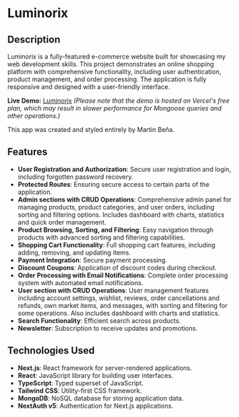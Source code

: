 # Luminorix

## Description

Luminorix is a fully-featured e-commerce website built for showcasing my web development skills. This project demonstrates an online shopping platform with comprehensive functionality, including user authentication, product management, and order processing. The application is fully responsive and designed with a user-friendly interface.

**Live Demo:** [Luminorix](https://luminorix-martinbena.vercel.app/) _(Please note that the demo is hosted on Vercel's free plan, which may result in slower performance for Mongoose queries and other operations.)_

This app was created and styled entirely by Martin Beňa.

## Features

- **User Registration and Authorization**: Secure user registration and login, including forgotten password recovery.
- **Protected Routes**: Ensuring secure access to certain parts of the application.
- **Admin sections with CRUD Operations**: Comprehensive admin panel for managing products, product categories, and user orders, including sorting and filtering options. Includes dashboard with charts, statistics and quick order management.
- **Product Browsing, Sorting, and Filtering**: Easy navigation through products with advanced sorting and filtering capabilities.
- **Shopping Cart Functionality**: Full shopping cart features, including adding, removing, and updating items.
- **Payment Integration**: Secure payment processing.
- **Discount Coupons**: Application of discount codes during checkout.
- **Order Processing with Email Notifications**: Complete order processing system with automated email notifications.
- **User section with CRUD Operations**: User management features including account settings, wishlist, reviews, order cancellations and refunds, own market items, and messages, with sorting and filtering for some operations. Also includes dashboard with charts and statistics.
- **Search Functionality**: Efficient search across products.
- **Newsletter**: Subscription to receive updates and promotions.

## Technologies Used

- **Next.js**: React framework for server-rendered applications.
- **React**: JavaScript library for building user interfaces.
- **TypeScript**: Typed superset of JavaScript.
- **Tailwind CSS**: Utility-first CSS framework.
- **MongoDB**: NoSQL database for storing application data.
- **NextAuth v5**: Authentication for Next.js applications.
